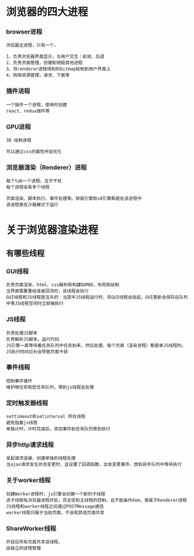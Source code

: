 # 浏览器的四大进程

### browser进程
    浏览器主进程，只有一个，

    1、负责浏览器界面显示，与用户交互：前进、后退
    2、负责页面管理，创建和销毁其他进程
    3、将renderer进程得到的bitmap绘制到用户界面上
    4、网络资源管理，请求、下载等

### 插件进程
    一个插件一个进程，使用时创建
    react、redux插件等

### GPU进程
    3D 绘制进程

    可以通过css的属性开启优化

### 浏览器渲染（Renderer）进程
    每个tab一个进程，互不干扰
    每个进程会有多个线程

    页面渲染、脚本执行、事件处理等。排版引擎和v8引擎都是在该进程中
    该进程是在沙箱模式下运行

# 关于浏览器渲染进程

## 有哪些线程

### GUI线程
    负责页面渲染，html、css解析和构建DOM树，布局和绘制
    当界面需要重绘或者回流时，该线程会执行
    GUI线程和JS线程是互斥的：当其中JS线程运行时，另GUI线程会挂起，GUI更新会保存在队列中等JS线程空闲时立即被执行

### JS线程
    负责处理JS脚本
    负责解析JS脚本，运行代码
    JS引擎一直等待着任务队列中任务到来，然后处理，每个页面（渲染进程）都是单JS线程的。
    JS执行时间过长会导致页面卡顿

### 事件线程
    控制事件循环
    维护微任务和宏任务队列，等到js线程去处理

### 定时触发器线程
    settimeout和setinterval 所在线程
    避免阻塞js线程
    单独计时，计时完成后，添加事件到任务队列等到执行

### 异步http请求线程
    发起请求连接，创建单独的线程处理
    当ajax请求发生状态变更时，且设置了回调函数，出发变更事件，放到异步队列中等待执行


### 关于worker线程
    创建Worker进程时，js引擎会创建一个新的子线程
    该子线程有浏览器进程开启，完全受到主线程的控制，且不能操作dom，隶属于Renderer进程
    JS线程和worker线程之间通过POSTMessage通信
    worker线程只属于当前页面，不会和其他页面共享

### ShareWorker线程
    开启后所有页面共享该线程，
    由独立的进程管理


